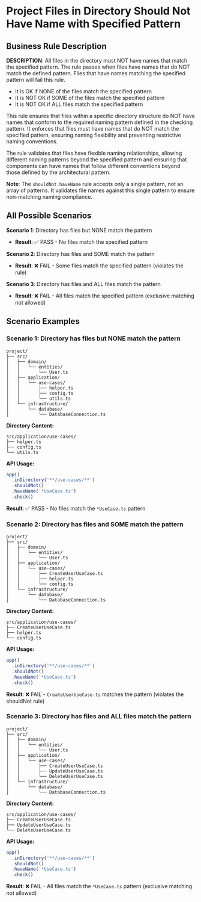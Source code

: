 # Project Files in Directory Should Not Have Name with Specified Pattern

## Business Rule Description

**DESCRIPTION**: All files in the directory must NOT have names that match the specified pattern. The rule passes when files have names that do NOT match the defined pattern. Files that have names matching the specified pattern will fail this rule.

- It is OK if NONE of the files match the specified pattern
- It is NOT OK if SOME of the files match the specified pattern
- It is NOT OK if ALL files match the specified pattern

This rule ensures that files within a specific directory structure do NOT have names that conform to the required naming pattern defined in the checking pattern. It enforces that files must have names that do NOT match the specified pattern, ensuring naming flexibility and preventing restrictive naming conventions.

The rule validates that files have flexible naming relationships, allowing different naming patterns beyond the specified pattern and ensuring that components can have names that follow different conventions beyond those defined by the architectural pattern.

**Note**: The `shouldNot.haveName` rule accepts only a single pattern, not an array of patterns. It validates file names against this single pattern to ensure non-matching naming compliance.

## All Possible Scenarios

**Scenario 1**: Directory has files but NONE match the pattern
- **Result**: ✅ PASS - No files match the specified pattern

**Scenario 2**: Directory has files and SOME match the pattern
- **Result**: ❌ FAIL - Some files match the specified pattern (violates the rule)

**Scenario 3**: Directory has files and ALL files match the pattern
- **Result**: ❌ FAIL - All files match the specified pattern (exclusive matching not allowed)

## Scenario Examples

### Scenario 1: Directory has files but NONE match the pattern
```
project/
├── src/
│   ├── domain/
│   │   └── entities/
│   │       └── User.ts
│   ├── application/
│   │   └── use-cases/
│   │       ├── helper.ts
│   │       ├── config.ts
│   │       └── utils.ts
│   └── infrastructure/
│       └── database/
│           └── DatabaseConnection.ts
```

**Directory Content:**
```
src/application/use-cases/
├── helper.ts
├── config.ts
└── utils.ts
```

**API Usage:**
```typescript
app()
  .inDirectory('**/use-cases/**')
  .shouldNot()
  .haveName('*UseCase.ts')
  .check()
```

**Result**: ✅ PASS - No files match the `*UseCase.ts` pattern

### Scenario 2: Directory has files and SOME match the pattern
```
project/
├── src/
│   ├── domain/
│   │   └── entities/
│   │       └── User.ts
│   ├── application/
│   │   └── use-cases/
│   │       ├── CreateUserUseCase.ts
│   │       ├── helper.ts
│   │       └── config.ts
│   └── infrastructure/
│       └── database/
│           └── DatabaseConnection.ts
```

**Directory Content:**
```
src/application/use-cases/
├── CreateUserUseCase.ts
├── helper.ts
└── config.ts
```

**API Usage:**
```typescript
app()
  .inDirectory('**/use-cases/**')
  .shouldNot()
  .haveName('*UseCase.ts')
  .check()
```

**Result**: ❌ FAIL - `CreateUserUseCase.ts` matches the pattern (violates the shouldNot rule)

### Scenario 3: Directory has files and ALL files match the pattern
```
project/
├── src/
│   ├── domain/
│   │   └── entities/
│   │       └── User.ts
│   ├── application/
│   │   └── use-cases/
│   │       ├── CreateUserUseCase.ts
│   │       ├── UpdateUserUseCase.ts
│   │       └── DeleteUserUseCase.ts
│   └── infrastructure/
│       └── database/
│           └── DatabaseConnection.ts
```

**Directory Content:**
```
src/application/use-cases/
├── CreateUserUseCase.ts
├── UpdateUserUseCase.ts
└── DeleteUserUseCase.ts
```

**API Usage:**
```typescript
app()
  .inDirectory('**/use-cases/**')
  .shouldNot()
  .haveName('*UseCase.ts')
  .check()
```

**Result**: ❌ FAIL - All files match the `*UseCase.ts` pattern (exclusive matching not allowed)